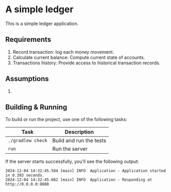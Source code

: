 # A simple ledger

This is a simple ledger application.

## Requirements

1. Record transaction: log each money movement.
2. Calculate current balance: Compute current state of accounts.
3. Transactions history: Provide access to historical transaction records.

## Assumptions

1.

## Building & Running

To build or run the project, use one of the following tasks:

| Task                          | Description                                                          |
|-------------------------------|----------------------------------------------------------------------|
| `./gradlew check`             | Build and run the tests                                              |
| `run`                         | Run the server                                                       |

If the server starts successfully, you'll see the following output:

```
2024-12-04 14:32:45.584 [main] INFO  Application - Application started in 0.303 seconds.
2024-12-04 14:32:45.682 [main] INFO  Application - Responding at http://0.0.0.0:8080
```


